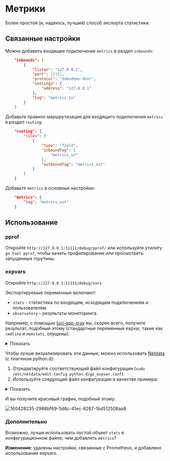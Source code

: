 # Метрики

Более простой (и, надеюсь, лучший) способ экспорта статистики.

## Связанные настройки

Можно добавить входящее подключение `metrics` в раздел `inbounds`:

```json
    "inbounds": [
        {
            "listen": "127.0.0.1",
            "port": 11111,
            "protocol": "dokodemo-door",
            "settings": {
                "address": "127.0.0.1"
            },
            "tag": "metrics_in"
        }
    ]
```

Добавьте правило маршрутизации для входящего подключения `metrics` в раздел `routing`:

```json
    "routing": {
        "rules": [
            {
                "type": "field",
                "inboundTag": [
                    "metrics_in"
                ],
                "outboundTag": "metrics_out"
            }
        ]
    }
```

Добавьте `metrics` в основные настройки:

```json
    "metrics": {
        "tag": "metrics_out"
    }
```

## Использование

### pprof

Откройте `http://127.0.0.1:11111/debug/pprof/` или используйте утилиту `go tool pprof`, чтобы начать профилирование или просмотреть запущенные горутины.

### expvars

Откройте `http://127.0.0.1:11111/debug/vars`.

Экспортируемые переменные включают:
* `stats` - статистика по входящим, исходящим подключениям и пользователям.
* `observatory` - результаты мониторинга.

Например, с помощью [luci-app-xray](https://github.com/yichya/luci-app-xray) вы, скорее всего, получите результат, подобный этому (стандартные переменные expvar, такие как `cmdline` и `memstats`, опущены):

<details><summary>Показать</summary><br>

```json
{
    "observatory": {
        "tcp_outbound": {
            "alive": true,
            "delay": 782,
            "outbound_tag": "tcp_outbound",
            "last_seen_time": 1648477189,
            "last_try_time": 1648477189
        },
        "udp_outbound": {
            "alive": true,
            "delay": 779,
            "outbound_tag": "udp_outbound",
            "last_seen_time": 1648477191,
            "last_try_time": 1648477191
        }
    },
    "stats": {
        "inbound": {
            "api": {
                "downlink": 0,
                "uplink": 0
            },
            "dns_server_inbound_5300": {
                "downlink": 14286,
                "uplink": 5857
            },
            "http_inbound": {
                "downlink": 74460,
                "uplink": 10231
            },
            "https_inbound": {
                "downlink": 0,
                "uplink": 0
            },
            "metrics": {
                "downlink": 6327,
                "uplink": 1347
            },
            "socks_inbound": {
                "downlink": 19925615,
                "uplink": 5512
            },
            "tproxy_tcp_inbound": {
                "downlink": 4739161,
                "uplink": 1568869
            },
            "tproxy_udp_inbound": {
                "downlink": 0,
                "uplink": 2608142
            }
        },
        "outbound": {
            "blackhole_outbound": {
                "downlink": 0,
                "uplink": 0
            },
            "direct": {
                "downlink": 97714548,
                "uplink": 3234617
            },
            "dns_server_outbound": {
                "downlink": 7116,
                "uplink": 2229
            },
            "manual_tproxy_outbound_tcp_1": {
                "downlink": 0,
                "uplink": 0
            },
            "manual_tproxy_outbound_udp_1": {
                "downlink": 0,
                "uplink": 0
            },
            "tcp_outbound": {
                "downlink": 23873238,
                "uplink": 1049595
            },
            "udp_outbound": {
                "downlink": 639282,
                "uplink": 74634
            }
        },
        "user": {}
    }
}
```
</details>

Чтобы лучше визуализировать эти данные, можно использовать [Netdata](https://github.com/netdata/netdata) (с плагином python.d):

1. Отредактируйте соответствующий файл конфигурации (`sudo /etc/netdata/edit-config python.d/go_expvar.conf`).
2. Используйте следующий файл конфигурации в качестве примера:

<details><summary>Показать</summary><br>

```
xray:
  name: 'xray'
  update_every: 2
  url: 'http://127.0.0.1:11111/debug/vars'
  collect_memstats: false
  extra_charts:
     - id: 'inbounds'
       options:
         name: 'inbounds'
         title: 'Xray System Inbounds'
         units: bytes
         family: xray
         context: xray.inbounds
         chart_type: line
       lines:
         - expvar_key: stats.inbound.tproxy_tcp_inbound.downlink
           id: 'tcp.downlink'
           algorithm: incremental
           expvar_type: int
         - expvar_key: stats.inbound.tproxy_udp_inbound.downlink
           id: 'udp.downlink'
           algorithm: incremental
           expvar_type: int
         - expvar_key: stats.inbound.http_inbound.downlink
           id: 'http.downlink'
           algorithm: incremental
           expvar_type: int
         - expvar_key: stats.inbound.https_inbound.downlink
           id: 'https.downlink'
           algorithm: incremental
           expvar_type: int
         - expvar_key: stats.inbound.socks_inbound.downlink
           id: 'socks.downlink'
           algorithm: incremental
           expvar_type: int
         - expvar_key: stats.inbound.tproxy_tcp_inbound.uplink
           id: 'tcp.uplink'
           algorithm: incremental
           expvar_type: int
         - expvar_key: stats.inbound.tproxy_udp_inbound.uplink
           id: 'udp.uplink'
           algorithm: incremental
           expvar_type: int
         - expvar_key: stats.inbound.http_inbound.uplink
           id: 'http.uplink'
           algorithm: incremental
           expvar_type: int
         - expvar_key: stats.inbound.https_inbound.uplink
           id: 'https.uplink'
           algorithm: incremental
           expvar_type: int
         - expvar_key: stats.inbound.socks_inbound.uplink
           id: 'socks.uplink'
           algorithm: incremental
           expvar_type: int
     - id: 'outbounds'
       options:
         name: 'outbounds'
         title: 'Xray System Outbounds'
         units: bytes
         family: xray
         context: xray.outbounds
         chart_type: line
       lines:
         - expvar_key: stats.outbound.tcp_outbound.downlink
           id: 'tcp.downlink'
           algorithm: incremental
           expvar_type: int
         - expvar_key: stats.outbound.udp_outbound.downlink
           id: 'udp.downlink'
           algorithm: incremental
           expvar_type: int
         - expvar_key: stats.outbound.direct.downlink
           id: 'direct.downlink'
           algorithm: incremental
           expvar_type: int
         - expvar_key: stats.outbound.tcp_outbound.uplink
           id: 'tcp.uplink'
           algorithm: incremental
           expvar_type: int
         - expvar_key: stats.outbound.udp_outbound.uplink
           id: 'udp.uplink'
           algorithm: incremental
           expvar_type: int
         - expvar_key: stats.outbound.direct.uplink
           id: 'direct.uplink'
           algorithm: incremental
           expvar_type: int
     - id: 'observatory'
       options:
         name: 'observatory'
         title: 'Xray Observatory Metrics'
         units: milliseconds
         family: xray
         context: xray.observatory
         chart_type: line
       lines:
         - expvar_key: observatory.tcp_outbound.delay
           id: tcp
           expvar_type: int
         - expvar_key: observatory.udp_outbound.delay
           id: udp
           expvar_type: int
```
</details>

И вы получите красивый график, подобный этому:

![160428235-2988bf69-5d6c-41ec-8267-1bd512508aa8](https://github.com/chika0801/Xray-docs-next/assets/88967758/455e88ce-ced2-4593-a9fa-425bb293215b)

### Дополнительно

Возможно, лучше использовать пустой объект `stats` в конфигурационном файле, чем добавлять `metrics`?

**Изменение:** удалены настройки, связанные с Prometheus, и добавлено использование expvars.





